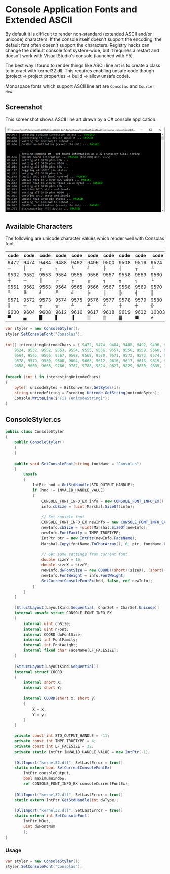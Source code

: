 # Console Application Fonts and Extended ASCII

By default it is difficult to render non-standard (extended ASCII and/or unicode) characters. If the console itself doesn't support the encoding, the default font often doesn't support the characters. Registry hacks can change the default console font system-wide, but it requires a restart and doesn't work with Visual Studio's console (launched with F5).

The best way I found to render things like ASCII line art is to create a class to interact with kernel32.dll. This requires enabling unsafe code though (project -> project properties -> build -> allow unsafe code). 

Monospace fonts which support ASCII line art are `Consolas` and `Courier New`.

## Screenshot
This screenshot shows ASCII line art drawn by a C# console application.

![](console-fonts-and-ascii.png)

## Available Characters
The following are unicode character values which render well with Consolas font.

code | code | code | code | code | code | code | code | code | code
-------|--------|--------|--------|--------|--------|--------|--------|--------|--------
9472 ─ | 9474 │ | 9484 ┌ | 9488 ┐ | 9492 └ | 9496 ┘ | 9500 ├ | 9508 ┤ | 9516 ┬ | 9524 ┴ | 
9532 ┼ | 9552 ═ | 9553 ║ | 9554 ╒ | 9555 ╓ | 9556 ╔ | 9557 ╕ | 9558 ╖ | 9559 ╗ | 9560 ╘ | 
9561 ╙ | 9562 ╚ | 9563 ╛ | 9564 ╜ | 9565 ╝ | 9566 ╞ | 9567 ╟ | 9568 ╠ | 9569 ╡ | 9570 ╢ | 
9571 ╣ | 9572 ╤ | 9573 ╥ | 9574 ╦ | 9575 ╧ | 9576 ╨ | 9577 ╩ | 9578 ╪ | 9579 ╫ | 9580 ╬ | 
9600 ▀ | 9604 ▄ | 9608 █ | 9612 ▌ | 9616 ▐ | 9617 ░ | 9618 ▒ | 9619 ▓ | 9632 ■ | 10003 √ | 

```cs
var styler = new ConsoleStyler();
styler.SetConsoleFont("Consolas");

int[] interestingUnicodeChars = { 9472, 9474, 9484, 9488, 9492, 9496, 9500, 9508, 9516,
    9524, 9532, 9552, 9553, 9554, 9555, 9556, 9557, 9558, 9559, 9560, 9561, 9562, 9563,
    9564, 9565, 9566, 9567, 9568, 9569, 9570, 9571, 9572, 9573, 9574, 9575, 9576, 9577,
    9578, 9579, 9580, 9600, 9604, 9608, 9612, 9616, 9617, 9618, 9619, 9632, 9644, 9650,
    9658, 9660, 9668, 9786, 9787, 9788, 9824, 9827, 9829, 9830, 9835, 10003, 10072 };

foreach (int i in interestingUnicodeChars)
{
    byte[] unicodeBytes = BitConverter.GetBytes(i);
    string unicodeString = Encoding.Unicode.GetString(unicodeBytes);
    Console.WriteLine($"{i} {unicodeString}");
}
```

## ConsoleStyler.cs
```cs
public class ConsoleStyler
{
    public ConsoleStyler()
    {
    }
    
    public void SetConsoleFont(string fontName = "Consolas")
    {
        unsafe
        {
            IntPtr hnd = GetStdHandle(STD_OUTPUT_HANDLE);
            if (hnd != INVALID_HANDLE_VALUE)
            {
                CONSOLE_FONT_INFO_EX info = new CONSOLE_FONT_INFO_EX();
                info.cbSize = (uint)Marshal.SizeOf(info);

                // Set console font
                CONSOLE_FONT_INFO_EX newInfo = new CONSOLE_FONT_INFO_EX();
                newInfo.cbSize = (uint)Marshal.SizeOf(newInfo);
                newInfo.FontFamily = TMPF_TRUETYPE;
                IntPtr ptr = new IntPtr(newInfo.FaceName);
                Marshal.Copy(fontName.ToCharArray(), 0, ptr, fontName.Length);

                // Get some settings from current font
                double sizeY = 16;
                double sizeX = sizeY;
                newInfo.dwFontSize = new COORD((short)(sizeX), (short)(sizeY));
                newInfo.FontWeight = info.FontWeight;
                SetCurrentConsoleFontEx(hnd, false, ref newInfo);
            }
        }
    }

    [StructLayout(LayoutKind.Sequential, CharSet = CharSet.Unicode)]
    internal unsafe struct CONSOLE_FONT_INFO_EX
    {
        internal uint cbSize;
        internal uint nFont;
        internal COORD dwFontSize;
        internal int FontFamily;
        internal int FontWeight;
        internal fixed char FaceName[LF_FACESIZE];
    }

    [StructLayout(LayoutKind.Sequential)]
    internal struct COORD
    {
        internal short X;
        internal short Y;

        internal COORD(short x, short y)
        {
            X = x;
            Y = y;
        }
    }

    private const int STD_OUTPUT_HANDLE = -11;
    private const int TMPF_TRUETYPE = 4;
    private const int LF_FACESIZE = 32;
    private static IntPtr INVALID_HANDLE_VALUE = new IntPtr(-1);

    [DllImport("kernel32.dll", SetLastError = true)]
    static extern bool SetCurrentConsoleFontEx(
        IntPtr consoleOutput,
        bool maximumWindow,
        ref CONSOLE_FONT_INFO_EX consoleCurrentFontEx);

    [DllImport("kernel32.dll", SetLastError = true)]
    static extern IntPtr GetStdHandle(int dwType);

    [DllImport("kernel32.dll", SetLastError = true)]
    static extern int SetConsoleFont(
        IntPtr hOut,
        uint dwFontNum
        );
}
```

### Usage
```cs
var styler = new ConsoleStyler();
styler.SetConsoleFont("Consolas");
```
